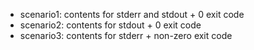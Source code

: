 * scenario1: contents for stderr and stdout + 0 exit code
* scenario2: contents for stdout + 0 exit code
* scenario3: contents for stderr + non-zero exit code
